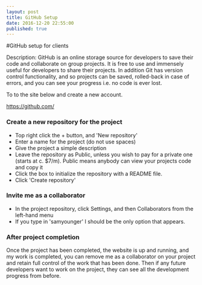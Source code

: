 ```yaml
---
layout: post
title: GitHub Setup
date: 2016-12-20 22:55:00
published: true
---
```

#GitHub setup for clients

Description: GitHub is an online storage source for developers to save their code and collaborate on group projects. It is free to use and immensely useful for developers to share their projects. In addition Git has version control functionality, and so projects can be saved, rolled-back in case of errors, and you can see your progress i.e. no code is ever lost.

To to the site below and create a new account.

https://github.com/

### Create a new repository for the project
  * Top right click the + button, and 'New repository'
  * Enter a name for the project (do not use spaces)
  * Give the project a simple description
  * Leave the repository as Public, unless you wish to pay for a private one (starts at c. $7/m). Public means anybody can view your projects code and copy it
  * Click the box to initialize the repository with a README file.
  * Click 'Create repository'

### Invite me as a collaborator
  * In the project repository, click Settings, and then Collaborators from the left-hand menu
  * If you type in 'samyounger' I should be the only option that appears.

### After project completion
Once the project has been completed, the website is up and running, and my work is completed, you can remove me as a collaborator on your project and retain full control of the work that has been done. Then if any future developers want to work on the project, they can see all the development progress from before.
